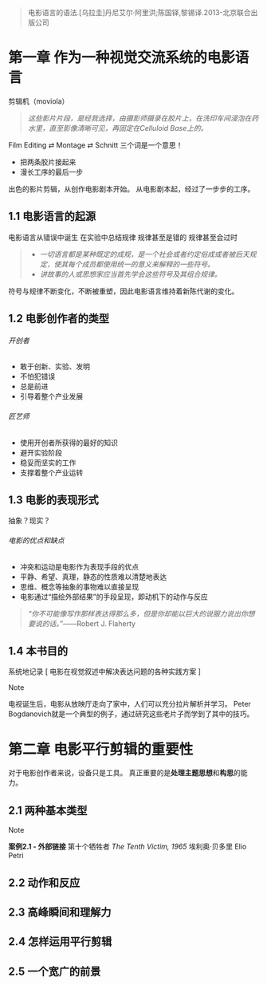 >电影语言的语法.[乌拉圭]丹尼艾尔·阿里洪;陈国铎,黎锡译.2013-北京联合出版公司
# 第一章 作为一种视觉交流系统的电影语言

剪辑机（moviola）

>*这些影片片段，是经我选择，由摄影师摄录在胶片上，在洗印车间浸泡在药水里，直至影像清晰可见，再固定在Celluloid Base上的。*

Film Editing ⇄ Montage ⇄ Schnitt
三个词是一个意思！
- 把两条胶片接起来
- 漫长工序的最后一步

出色的影片剪辑，从创作电影剧本开始。
从电影剧本起，经过了一步步的工序。
## 1.1 电影语言的起源

电影语言从错误中诞生
在实验中总结规律
规律甚至是错的
规律甚至会过时

>- *一切语言都是某种既定的成规，是一个社会或者约定俗成或者被后天规定，使其每个成员都使用统一的意义来解释的一些符号。*
>- *讲故事的人或思想家应当首先学会这些符号及其组合规律。*

符号与规律不断变化，不断被重塑，因此电影语言维持着新陈代谢的变化。

## 1.2 电影创作者的类型

###### 开创者
- 敢于创新、实验、发明
- 不怕犯错误
- 总是前进
- 引导着整个产业发展
###### 匠艺师
- 使用开创者所获得的最好的知识
- 避开实验阶段
- 稳妥而坚实的工作
- 支撑着整个产业运转

## 1.3 电影的表现形式
抽象？现实？
###### 电影的优点和缺点
- 冲突和运动是电影作为表现手段的优点
- 平静、希望、真理，静态的性质难以清楚地表达
- 思维、概念等抽象的事物难以直接呈现
- 电影通过“描绘外部结果”的手段呈现，即动机下的动作与反应

>*“你不可能像写作那样表达得那么多，但是你却能以巨大的说服力说出你想要说的话。”*——Robert J. Flaherty


## 1.4 本书目的

系统地记录 [ 电影在视觉叙述中解决表达问题的各种实践方案 ]

> [!NOTE]
> 电视诞生后，电影从放映厅走向了家中，人们可以充分拉片解析并学习。
> Peter Bogdanovich就是一个典型的例子，通过研究这些老片子而学到了其中的技巧。

# 第二章 电影平行剪辑的重要性

对于电影创作者来说，设备只是工具。
真正重要的是**处理主题思想**和**构思**的能力。

## 2.1 两种基本类型

>[!NOTE]
>**案例2.1 - 外部链接**
>第十个牺牲者  *The Tenth Victim, 1965*
>埃利奥·贝多里  Elio Petri 

## 2.2 动作和反应

## 2.3 高峰瞬间和理解力

## 2.4 怎样运用平行剪辑

## 2.5 一个宽广的前景
